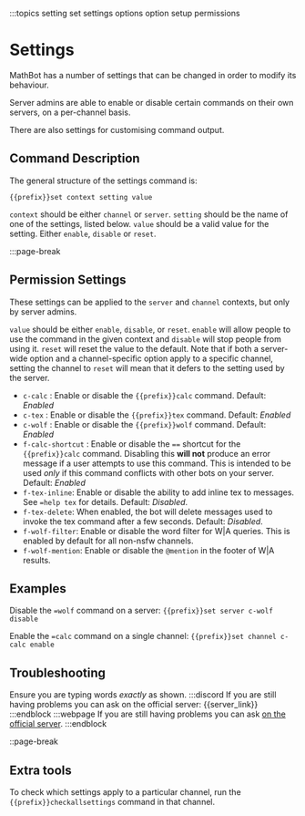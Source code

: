 :::topics setting set settings options option setup permissions

# Settings

MathBot has a number of settings that can be changed in order to modify its behaviour.

Server admins are able to enable or disable certain commands on their own servers, on a per-channel basis.

There are also settings for customising command output.

## Command Description

The general structure of the settings command is:

```
{{prefix}}set context setting value
```

`context` should be either `channel` or `server`.
`setting` should be the name of one of the settings, listed below.
`value` should be a valid value for the setting. Either `enable`, `disable` or `reset`.

:::page-break

## Permission Settings

These settings can be applied to the `server` and `channel` contexts, but only by server admins.

`value` should be either `enable`, `disable`, or `reset`. `enable` will allow people to use the command in the given context and `disable` will stop people from using it. `reset` will reset the value to the default. Note that if both a server-wide option and a channel-specific option apply to a specific channel, setting the channel to `reset` will mean that it defers to the setting used by the server.

- `c-calc` : Enable or disable the `{{prefix}}calc` command. Default: *Enabled*
- `c-tex` : Enable or disable the `{{prefix}}tex` command. Default: *Enabled*
- `c-wolf` : Enable or disable the `{{prefix}}wolf` command. Default: *Enabled*
- `f-calc-shortcut` : Enable or disable the `==` shortcut for the `{{prefix}}calc` command. Disabling this **will not** produce an error message if a user attempts to use this command. This is intended to be used *only* if this command conflicts with other bots on your server. Default: *Enabled*
- `f-tex-inline`: Enable or disable the ability to add inline tex to messages. See `=help tex` for details. Default: *Disabled*.
- `f-tex-delete`: When enabled, the bot will delete messages used to invoke the tex command after a few seconds. Default: *Disabled*.
- `f-wolf-filter`: Enable or disable the word filter for W|A queries. This is enabled by default for all non-nsfw channels.
- `f-wolf-mention`: Enable or disable the `@mention` in the footer of W|A results.

## Examples

Disable the `=wolf` command on a server:
`{{prefix}}set server c-wolf disable`

Enable the `=calc` command on a single channel:
`{{prefix}}set channel c-calc enable`

## Troubleshooting

Ensure you are typing words *exactly* as shown.
:::discord
If you are still having problems you can ask on the official server: {{server_link}}
:::endblock
:::webpage
If you are still having problems you can ask [on the official server]({{server_link}}).
:::endblock

::page-break

## Extra tools

To check which settings apply to a particular channel, run the `{{prefix}}checkallsettings` command in that channel.
